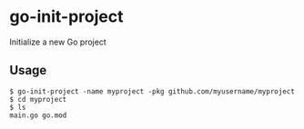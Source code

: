 # go-init-project
Initialize a new Go project

## Usage

```
$ go-init-project -name myproject -pkg github.com/myusername/myproject
$ cd myproject
$ ls
main.go go.mod
```